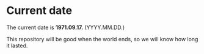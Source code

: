 # Current date

The current date is **1971.09.17.** (YYYY.MM.DD.)

This repository will be good when the world ends, so we will know how long it lasted.
